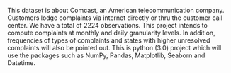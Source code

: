 This dataset is about Comcast, an American telecommunication company. Customers lodge complaints via internet directly or thru the customer call center. We have a total of 2224 observations. This project intends to compute complaints at monthly and daily granularity levels. In addition, frequencies of types of complaints and states with higher unresolved complaints will also be pointed out. This is python (3.0) project which will use the packages such as NumPy, Pandas, Matplotlib, Seaborn and Datetime.

